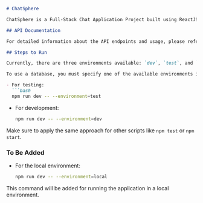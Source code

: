 ```markdown
# ChatSphere

ChatSphere is a Full-Stack Chat Application Project built using ReactJS and NodeJS.

## API Documentation

For detailed information about the API endpoints and usage, please refer to the [API Documentation](https://documenter.getpostman.com/view/32763635/2sA35MzzRV#e48a33f9-b1ed-4b32-8e2e-304ab8320391).

## Steps to Run

Currently, there are three environments available: `dev`, `test`, and `local`.

To use a database, you must specify one of the available environments in your script. Here's how to do it:

- For testing:
  ```bash
  npm run dev -- --environment=test
  ```

- For development:
  ```bash
  npm run dev -- --environment=dev
  ```

Make sure to apply the same approach for other scripts like `npm test` or `npm start`.

### To Be Added

- For the local environment:
  ```bash
  npm run dev -- --environment=local
  ```

This command will be added for running the application in a local environment.
```
